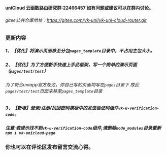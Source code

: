 #### uniCloud 云函数路由研究群:22466457 如有问题或建议可以在群内讨论。
###### gitee公共仓库地址：https://gitee.com/vk-uni/vk-uni-cloud-router.git
###  更新内容
##### 1、【优化】将演示页面移至分包`pages_template`目录中，不占用主包大小。
##### 2、【优化】为了方便新手快速上手此框架，写一个简单的演示页面（`pages/test/test`）
###### 为了符合uniapp官方规范，你自己写的页面均写在`pages`目录下 故此`pages/test/test`页面未移至`pages_template`目录
##### 3、【新增】登录/注册/找回密码模板中的发送验证码组件`vk-u-verification-code`。
##### 注意:若提示找不到`vk-u-verification-code`组件,请删除`node_modules`目录重新`npm i vk-unicloud-page`

### 你也可以在评论区发布留言交流心得。